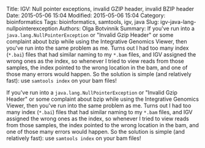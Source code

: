 Title: IGV: Null pointer exceptions, invalid GZIP header, invalid BZIP header
Date: 2015-05-06 15:04
Modified: 2015-05-06 15:04
Category: bioinformatics
Tags: bioinformatics, samtools, igv, java
Slug: igv-java-lang-nullpointerexception
Authors: Olga Botvinnik
Summary: If you've run into a `java.lang.NullPointerException` or "Invalid Gzip Header" or some complaint about bzip while using the Integrative Genomics Viewer, then you've run into the same problem as me. Turns out I had too many index (`*.bai`) files that had similar naming to my `*.bam` files, and IGV assigned the wrong ones as the index, so whenever I tried to view reads from those samples, the index pointed to the wrong location in the bam, and one of those many errors would happen. So the solution is simple (and relatively fast): use `samtools index` on your bam files!

If you've run into a `java.lang.NullPointerException` or "Invalid Gzip Header" or some complaint about bzip while using the Integrative Genomics Viewer, then you've run into the same problem as me. Turns out I had too many index (`*.bai`) files that had similar naming to my `*.bam` files, and IGV assigned the wrong ones as the index, so whenever I tried to view reads from those samples, the index pointed to the wrong location in the bam, and one of those many errors would happen. So the solution is simple (and relatively fast): use `samtools index` on your bam files!